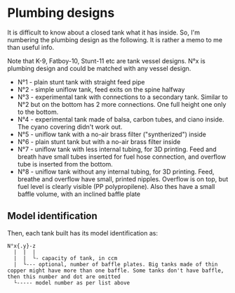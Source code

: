 Plumbing designs
===


It is difficult to know about a closed tank what it has inside. So, I'm numbering the plumbing design as the following. It is rather a memo to me than useful info.

Note that K-9, Fatboy-10, Stunt-11 etc are tank vessel designs. N°x is plumbing design and could be matched with any vessel design.

 - N°1 - plain stunt tank with straight feed pipe
 - N°2 - simple uniflow tank, feed exits on the spine halfway
 - N°3 - experimental tank with connections to a secondary tank. Similar to N°2 but on the bottom has 2 more connections. One full height one only to the bottom.
 - N°4 - experimental tank made of balsa, carbon tubes, and ciano inside. The cyano covering didn't work out.
 - N°5 - uniflow tank with a no-air brass filter ("syntherized") inside
 - N°6 - plain stunt tank but with a no-air brass filter inside
 - N°7 - uniflow tank with less internal tubing, for 3D printing. Feed and breath have small tubes inserted for fuel hose connection, and overflow tube is inserted from the bottom. 
 - N°8 - uniflow tank without any internal tubing, for 3D printing. Feed, breathe and overflow have small, printed nipples. Overflow is on top, but fuel level is clearly visible (PP polypropilene). Also thes have a small baffle volume, with an inclined baffle plate

Model identification
---

Then, each tank built has its model identification as:

    N°x{.y}-z
      |  |  |
      |  |  └- capacity of tank, in ccm
      |  └--- optional, number of baffle plates. Big tanks made of thin copper might have more than one baffle. Some tanks don't have baffle, then this number and dot are omitted
      └----- model number as per list above

